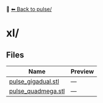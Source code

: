 📁 [⬅ Back to pulse/](../README.md)

# xl/

## Files

| Name | Preview |
|------|---------|
| [pulse_gigadual.stl](./pulse_gigadual.stl) | — |
| [pulse_quadmega.stl](./pulse_quadmega.stl) | — |
